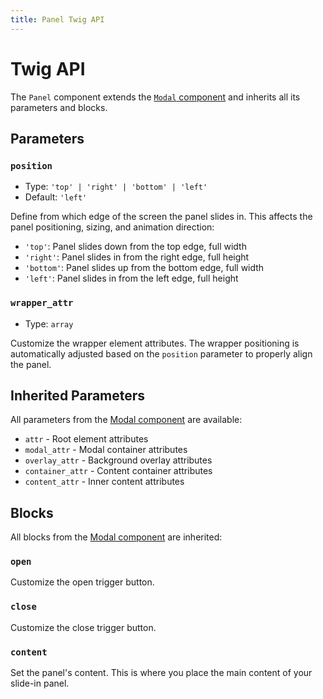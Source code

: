 ```yaml
---
title: Panel Twig API
---
```


# Twig API

The `Panel` component extends the [`Modal` component](/components/Modal/twig-api.md) and inherits all its parameters and blocks.

## Parameters

### `position`

- Type: `'top' | 'right' | 'bottom' | 'left'`
- Default: `'left'`

Define from which edge of the screen the panel slides in. This affects the panel positioning, sizing, and animation direction:

- `'top'`: Panel slides down from the top edge, full width
- `'right'`: Panel slides in from the right edge, full height  
- `'bottom'`: Panel slides up from the bottom edge, full width
- `'left'`: Panel slides in from the left edge, full height

### `wrapper_attr`

- Type: `array`

Customize the wrapper element attributes. The wrapper positioning is automatically adjusted based on the `position` parameter to properly align the panel.

## Inherited Parameters

All parameters from the [Modal component](/components/Modal/twig-api.md) are available:

- `attr` - Root element attributes
- `modal_attr` - Modal container attributes
- `overlay_attr` - Background overlay attributes  
- `container_attr` - Content container attributes
- `content_attr` - Inner content attributes

## Blocks

All blocks from the [Modal component](/components/Modal/twig-api.md) are inherited:

### `open`

Customize the open trigger button.

### `close`

Customize the close trigger button.

### `content`

Set the panel's content. This is where you place the main content of your slide-in panel.
